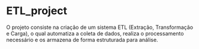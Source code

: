 # ETL_project
O projeto consiste na criação de um sistema ETL (Extração, Transformação e Carga), o qual automatiza a coleta de dados, realiza o processamento necessário e os armazena de forma estruturada para análise.
